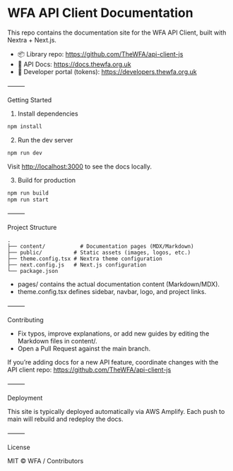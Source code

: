 # WFA API Client Documentation

This repo contains the documentation site for the WFA API Client, built with Nextra + Next.js.
- 📦 Library repo: https://github.com/TheWFA/api-client-js
- 📖 API Docs: https://docs.thewfa.org.uk
- 🔑 Developer portal (tokens): https://developers.thewfa.org.uk

⸻

Getting Started

1. Install dependencies

```bash
npm install
```

2. Run the dev server

```bash
npm run dev
```

Visit [http://localhost:3000](http://localhost:3000) to see the docs locally.

3. Build for production

```bash
npm run build
npm run start
```

⸻

Project Structure

```text
.
├── content/           # Documentation pages (MDX/Markdown)
├── public/          # Static assets (images, logos, etc.)
├── theme.config.tsx # Nextra theme configuration
├── next.config.js   # Next.js configuration
└── package.json
```
- pages/ contains the actual documentation content (Markdown/MDX).
- theme.config.tsx defines sidebar, navbar, logo, and project links.

⸻

Contributing
- Fix typos, improve explanations, or add new guides by editing the Markdown files in content/.
- Open a Pull Request against the main branch.

If you’re adding docs for a new API feature, coordinate changes with the API client repo:
https://github.com/TheWFA/api-client-js

⸻

Deployment

This site is typically deployed automatically via AWS Amplify.
Each push to main will rebuild and redeploy the docs.

⸻

License

MIT © WFA / Contributors
